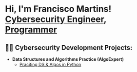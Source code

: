 <h1>Hi, I'm Francisco Martins! <br/><a href="https://www.linkedin.com/in/franciscosmartins/">Cybersecurity Engineer</a>, <a href="https://github.com/FranciscoSMartins">Programmer</a> 

<h2>👨‍💻 Cybersecurity Development Projects:</h2>

- <b>Data Structures and Algorithms Practice (AlgoExpert)</b>
  - [Praciting DS & Algos in Python](https://github.com/joshmadakor1/Algorithms-Practice)





[linkedin]: https://www.linkedin.com/in/franciscosmartins/

<!--
**joshmadakor1/joshmadakor1** is a ✨ _special_ ✨ repository because its `README.md` (this file) appears on your GitHub profile.

Here are some ideas to get you started:

- 🔭 I’m currently working on ...
- 🌱 I’m currently learning ...
- 👯 I’m looking to collaborate on ...
- 🤔 I’m looking for help with ...
- 💬 Ask me about ...
- 📫 How to reach me: ...
- 😄 Pronouns: ...
- ⚡ Fun fact: ...
-->
